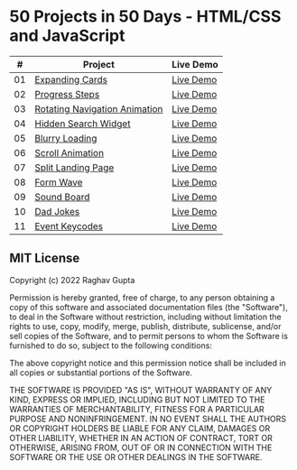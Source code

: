 # 50 Projects in 50 Days - HTML/CSS and JavaScript



|  #  | Project                                                                                                                                    | Live Demo                                                                         |
| :-: | -------------------------------------------------------------------------------------------------------------------------------------------| --------------------------------------------------------------------------------- |
| 01  | [Expanding Cards](https://github.com/raghavguptaa/50-Days-50-Projects/tree/main/Day-01/Expanding-Cards)                                    | [Live Demo](https://50projects50days.com/projects/expanding-cards/)               |
| 02  | [Progress Steps](https://github.com/raghavguptaa/50-Days-50-Projects/tree/main/Day-02/Progress-Steps)                                      | [Live Demo](https://50projects50days.com/projects/progress-steps/)                |
| 03  | [Rotating Navigation Animation](https://github.com/raghavguptaa/50-Days-50-Projects/tree/main/Day-03/Rotating-Navigation-Animation)        | [Live Demo](https://50projects50days.com/projects/rotating-navigation-animation/) |
| 04  | [Hidden Search Widget](https://github.com/raghavguptaa/50-Days-50-Projects/tree/main/Day-04/Hidden%20Search%20Widget)                      | [Live Demo](https://50projects50days.com/projects/hidden-search-widget/)          |
| 05  | [Blurry Loading](https://github.com/raghavguptaa/50-Days-50-Projects/tree/main/Day-05/Blurry-Loading)                                      | [Live Demo](https://50projects50days.com/projects/blurry-loading/)                |
| 06  | [Scroll Animation](https://github.com/raghavguptaa/50-Days-50-Projects/tree/main/Day-06/Scroll-Animation )                                 | [Live Demo](https://50projects50days.com/projects/scroll-animation/)              |
| 07  | [Split Landing Page](https://github.com/raghavguptaa/50-Days-50-Projects/tree/main/Day-07/Split-Landing-Page)                              | [Live Demo](https://50projects50days.com/projects/split-landing-page/)            |
| 08  | [Form Wave](https://github.com/raghavguptaa/50-Days-50-Projects/tree/main/Day-08/Form-Input-Wave)                                          | [Live Demo](https://50projects50days.com/projects/form-wave/)                     |
| 09  | [Sound Board](https://github.com/raghavguptaa/50-Days-50-Projects/tree/main/Day-09/Sound-Board)                                            | [Live Demo](https://50projects50days.com/projects/sound-board/)                   |
| 10  | [Dad Jokes](https://github.com/raghavguptaa/50-Days-50-Projects/tree/main/Day-10/Dad-Jokes)                                                | [Live Demo](https://50projects50days.com/projects/dad-jokes/)                     |
| 11  | [Event Keycodes](https://github.com/raghavguptaa/50-Days-50-Projects/tree/main/Day-11/Event-Keynotes)                                      | [Live Demo](https://50projects50days.com/projects/event-keycodes/)                |
  

## MIT License

Copyright (c) 2022 Raghav Gupta

Permission is hereby granted, free of charge, to any person obtaining a copy
of this software and associated documentation files (the "Software"), to deal
in the Software without restriction, including without limitation the rights
to use, copy, modify, merge, publish, distribute, sublicense, and/or sell
copies of the Software, and to permit persons to whom the Software is
furnished to do so, subject to the following conditions:

The above copyright notice and this permission notice shall be included in all
copies or substantial portions of the Software.

THE SOFTWARE IS PROVIDED "AS IS", WITHOUT WARRANTY OF ANY KIND, EXPRESS OR
IMPLIED, INCLUDING BUT NOT LIMITED TO THE WARRANTIES OF MERCHANTABILITY,
FITNESS FOR A PARTICULAR PURPOSE AND NONINFRINGEMENT. IN NO EVENT SHALL THE
AUTHORS OR COPYRIGHT HOLDERS BE LIABLE FOR ANY CLAIM, DAMAGES OR OTHER
LIABILITY, WHETHER IN AN ACTION OF CONTRACT, TORT OR OTHERWISE, ARISING FROM,
OUT OF OR IN CONNECTION WITH THE SOFTWARE OR THE USE OR OTHER DEALINGS IN THE
SOFTWARE.
